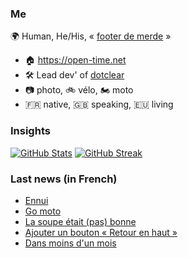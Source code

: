 ### Me

🌍 Human, He/His, « [footer de merde](https://open-time.net/post/2013/07/17/La-veritable-histoire-du-Footer-de-merde-) » 
* 🏠 https://open-time.net 
* 🛠️ Lead dev' of [dotclear](https://git.dotclear.org/dev/dotclear)
* 📷 photo, 🚲 vélo, 🏍️ moto 
* 🇫🇷 native, 🇬🇧 speaking, 🇪🇺 living

### Insights

[![GitHub Stats](https://github-readme-stats-sigma-five.vercel.app/api?username=franck-paul)](https://github.com/franck-paul)
[![GitHub Streak](https://github-readme-streak-stats.herokuapp.com?user=franck-paul)](https://git.io/streak-stats)

### Last news (in French)

<!-- BLOG-POST-LIST:START -->
- [Ennui](https://open-time.net/post/2023/07/14/Ennui)
- [Go moto](https://open-time.net/post/2023/07/13/Go-moto)
- [La soupe était &lpar;pas&rpar; bonne](https://open-time.net/post/2023/07/12/La-soupe-%C3%A9tait-%28pas%29-bonne)
- [Ajouter un bouton « Retour en haut »](https://open-time.net/post/2023/07/11/Ajouter-un-bouton-%C2%AB-Retour-en-haut-%C2%BB)
- [Dans moins d&#39;un mois](https://open-time.net/post/2023/07/10/Dans-moins-d-un-mois)
<!-- BLOG-POST-LIST:END -->
